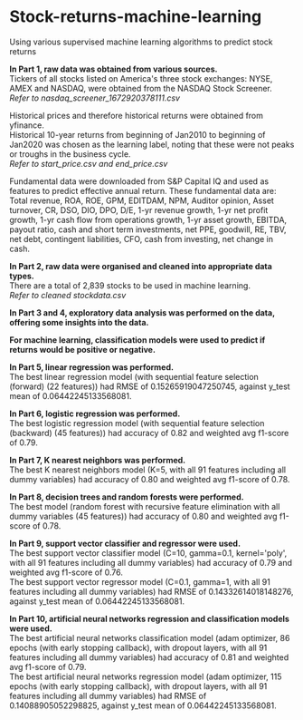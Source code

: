 # Stock-returns-machine-learning
Using various supervised machine learning algorithms to predict stock returns

**In Part 1, raw data was obtained from various sources.** <br>
Tickers of all stocks listed on America's three stock exchanges: NYSE, AMEX and NASDAQ, were obtained from the NASDAQ Stock Screener. <br>
_Refer to nasdaq_screener_1672920378111.csv_

Historical prices and therefore historical returns were obtained from yfinance. <br>
Historical 10-year returns from beginning of Jan2010 to beginning of Jan2020 was chosen as the learning label, noting that these were not peaks or troughs in the business cycle. <br>
_Refer to start_price.csv and end_price.csv_

Fundamental data were downloaded from S&P Capital IQ and used as features to predict effective annual return. These fundamental data are: Total revenue, ROA, ROE, GPM, EDITDAM, NPM, Auditor opinion, Asset turnover, CR, DSO, DIO, DPO, D/E, 1-yr revenue growth, 1-yr net profit growth, 1-yr cash flow from operations growth, 1-yr asset growth, EBITDA, payout ratio, cash and short term investments, net PPE, goodwill, RE, TBV, net debt, contingent liabilities, CFO, cash from investing, net change in cash.

**In Part 2, raw data were organised and cleaned into appropriate data types.** <br>
There are a total of 2,839 stocks to be used in machine learning. <br>
_Refer to cleaned stockdata.csv_

**In Part 3 and 4, exploratory data analysis was performed on the data, offering some insights into the data.**

**For machine learning, classification models were used to predict if returns would be positive or negative.**

**In Part 5, linear regression was performed.** <br>The best linear regression model (with sequential feature selection (forward) (22 features)) had RMSE of 0.15265919047250745, against y_test mean of 0.06442245133568081.

**In Part 6, logistic regression was performed.** <br>The best logistic regression model (with sequential feature selection (backward) (45 features)) had accuracy of 0.82 and weighted avg f1-score of 0.79.

**In Part 7, K nearest neighbors was performed.** <br>The best K nearest neighbors model (K=5, with all 91 features including all dummy variables) had accuracy of 0.80 and weighted avg f1-score of 0.78.

**In Part 8, decision trees and random forests were performed.** <br>The best model (random forest with recursive feature elimination with all dummy variables (45 features)) had accuracy of 0.80 and weighted avg f1-score of 0.78.

**In Part 9, support vector classifier and regressor were used.** <br>
The best support vector classifier model (C=10, gamma=0.1, kernel='poly', with all 91 features including all dummy variables) had accuracy of 0.79 and weighted avg f1-score of 0.76. <br>
The best support vector regressor model (C=0.1, gamma=1, with all 91 features including all dummy variables) had RMSE of 0.14332614018148276, against y_test mean of 0.06442245133568081.

**In Part 10, artificial neural networks regression and classification models were used.** <br>
The best artificial neural networks classification model (adam optimizer, 86 epochs (with early stopping callback), with dropout layers, with all 91 features including all dummy variables) had accuracy of 0.81 and weighted avg f1-score of 0.79. <br>
The best artificial neural networks regression model (adam optimizer, 115 epochs (with early stopping callback), with dropout layers, with all 91 features including all dummy variables) had RMSE of 0.14088905052298825, against y_test mean of 0.06442245133568081.
